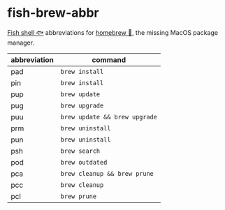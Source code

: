 # fish-brew-abbr

[Fish shell :fish:](https://fishshell.com) abbreviations for [homebrew :beer:](https://brew.sh), the missing MacOS package manager.

abbreviation | command
---|---
pad | `brew install`
pin | `brew install`
pup | `brew update`
pug | `brew upgrade`
puu | `brew update && brew upgrade`
prm | `brew uninstall`
pun | `brew uninstall`
psh | `brew search`
pod | `brew outdated`
pca | `brew cleanup && brew prune`
pcc | `brew cleanup`
pcl | `brew prune`

